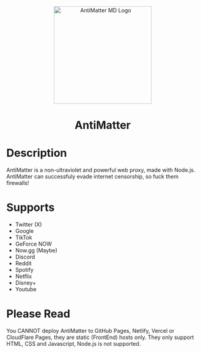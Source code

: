 <div align="center">
  <img src="/img/antimatter-dark.png" alt="AntiMatter MD Logo" width="256" height="256" />
<h1>AntiMatter</h1>
</div>

# Description

AntiMatter is a non-ultraviolet and powerful web proxy, made with Node.js. AntiMatter can successfuly evade internet censorship, so fuck them firewalls!

# Supports

- Twitter (X)
- Google
- TikTok
- GeForce NOW
- Now.gg (Maybe)
- Discord
- Reddit
- Spotify
- Netflix
- Disney+
- Youtube

# Please Read

You CANNOT deploy AntiMatter to GitHub Pages, Netlify, Vercel or CloudFlare Pages, they are static (FrontEnd) hosts only. They only support HTML, CSS and Javascript, Node.js is not supported.


